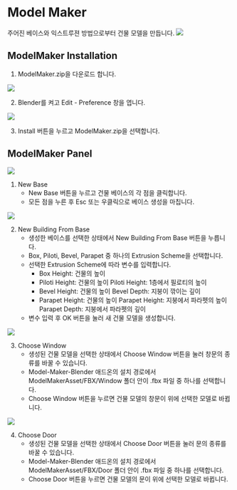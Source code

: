 
# Model Maker #
주어진 베이스와 익스트루젼 방법으로부터 건물 모델을 만듭니다.
![](https://github.com/ACON3D/Model-Maker-Blender/blob/main/img_building_created.png?raw=true)


## ModelMaker Installation ##
1. ModelMaker.zip을 다운로드 합니다.

![](https://github.com/ACON3D/Model-Maker-Blender/blob/main/img_preferences.png?raw=true)

2. Blender를 켜고 Edit - Preference 창을 엽니다.

![](https://github.com/ACON3D/Model-Maker-Blender/blob/main/img_addon_install.png?raw=true)

3. Install 버튼을 누르고 ModelMaker.zip을 선택합니다.


## ModelMaker Panel ##
![](https://github.com/ACON3D/Model-Maker-Blender/blob/main/img_new_base.png?raw=true)

1. New Base
    - New Base 버튼을 누르고 건물 베이스의 각 점을 클릭합니다.
    - 모든 점을 누른 후 Esc 또는 우클릭으로 베이스 생성을 마칩니다.

![](https://github.com/ACON3D/Model-Maker-Blender/blob/main/img_new_building.png?raw=true)

2. New Building From Base
    - 생성한 베이스를 선택한 상태에서 New Building From Base 버튼을 누릅니다.
    - Box, Piloti, Bevel, Parapet 중 하나의 Extrusion Scheme을 선택합니다.
    - 선택한 Extrusion Scheme에 따라 변수를 입력합니다.
        - Box
            Height: 건물의 높이
        - Piloti
            Height: 건물의 높이
            Piloti Height: 1층에서 필로티의 높이
        - Bevel
            Height: 건물의 높이
            Bevel Depth: 지붕이 깎이는 깊이
        - Parapet
            Height: 건물의 높이
            Parapet Height: 지붕에서 파라펫의 높이
            Parapet Depth: 지붕에서 파라펫의 깊이
    - 변수 입력 후 OK 버튼을 눌러 새 건물 모델을 생성합니다.

![](https://github.com/ACON3D/Model-Maker-Blender/blob/main/img_choose_window.png?raw=true)

3. Choose Window
    - 생성된 건물 모델을 선택한 상태에서 Choose Window 버튼을 눌러 창문의 종류를 바꿀 수 있습니다.
    - Model-Maker-Blender 애드온의 설치 경로에서 ModelMakerAsset/FBX/Window 폴더 안이 .fbx 파일 중 하나를 선택합니다.
    - Choose Window 버튼을 누르면 건물 모델의 창문이 위에 선택한 모델로 바뀝니다.

![](https://github.com/ACON3D/Model-Maker-Blender/blob/main/img_choose_door.png?raw=true)

4. Choose Door
    - 생성된 건물 모델을 선택한 상태에서 Choose Door 버튼을 눌러 문의 종류를 바꿀 수 있습니다.
    - Model-Maker-Blender 애드온의 설치 경로에서 ModelMakerAsset/FBX/Door 폴더 안이 .fbx 파일 중 하나를 선택합니다.
    - Choose Door 버튼을 누르면 건물 모델의 문이 위에 선택한 모델로 바뀝니다.
